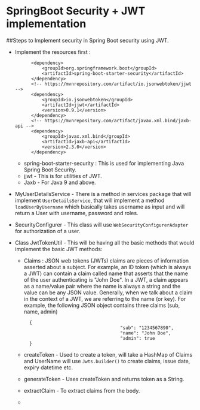# SpringBoot Security + JWT implementation

##Steps to Implement security in Spring Boot security using JWT.

- Implement the resources first :
    <!-- https://mvnrepository.com/artifact/org.springframework.boot/spring-boot-starter-security -->
    		<dependency>
    			<groupId>org.springframework.boot</groupId>
    			<artifactId>spring-boot-starter-security</artifactId>
    		</dependency>
    		<!-- https://mvnrepository.com/artifact/io.jsonwebtoken/jjwt -->
    		<dependency>
    			<groupId>io.jsonwebtoken</groupId>
    			<artifactId>jjwt</artifactId>
    			<version>0.9.1</version>
    		</dependency>
    		<!-- https://mvnrepository.com/artifact/javax.xml.bind/jaxb-api -->
    		<dependency>
    			<groupId>javax.xml.bind</groupId>
    			<artifactId>jaxb-api</artifactId>
    			<version>2.3.0</version>
    		</dependency>
    
     - spring-boot-starter-security : This is used for implementing Java Spring Boot Security.
     - jjwt - This is for utilities of JWT.
     - Jaxb - For Java 9 and above.


- MyUserDetailsService - There is a method in services package that will implement `UserDetailsService`, that will
implement a method `loadUserByUsername` which basically takes username as input and will return a User with username,
password and roles<Collection>.

- SecurityConfigurer - This class will use `WebSecurityConfigurerAdapter` for authorization of a user.

- Class JwtTokenUtil - This will be having all the basic methods that would implement the basic JWT methods:
    * Claims : JSON web tokens (JWTs) claims are pieces of information asserted about a subject. 
    For example, an ID token (which is always a JWT) can contain a claim called name that asserts that the name of the 
    user authenticating is "John Doe". In a JWT, a claim appears as a name/value pair where the name is always a 
    string and the value can be any JSON value. 
    Generally, when we talk about a claim in the context of a JWT, we are referring to the name (or key). 
    For example, the following JSON object contains three claims (sub, name, admin)
 
            {
                                              "sub": "1234567890",
                                              "name": "John Doe",
                                              "admin": true
            }
    * createToken - Used to create a token, will take a HashMap of Claims and UserName will use `Jwts.builder()` to
    create claims, issue date, expiry datetime etc.
    
    * generateToken - Uses createToken and returns token as a String.
    
    * extractClaim - To extract claims from the body.
    
    * 
    
    